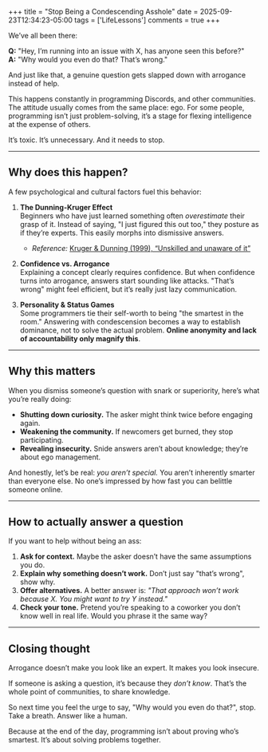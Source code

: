 +++
title = "Stop Being a Condescending Asshole"
date = 2025-09-23T12:34:23-05:00
tags = ['LifeLessons']
comments = true
+++


We’ve all been there:  

**Q:** "Hey, I’m running into an issue with X, has anyone seen this before?"  
**A:** "Why would you even do that? That’s wrong."  

And just like that, a genuine question gets slapped down with arrogance instead of help.  

This happens constantly in programming Discords, and other communities. The attitude usually comes from the same place: ego. For some people, programming isn’t just problem-solving, it’s a stage for flexing intelligence at the expense of others.  

It’s toxic. It’s unnecessary. And it needs to stop.  

---

## Why does this happen?

A few psychological and cultural factors fuel this behavior:  

1. **The Dunning-Kruger Effect**  
   Beginners who have just learned something often *overestimate* their grasp of it. Instead of saying, "I just figured this out too," they posture as if they’re experts. This easily morphs into dismissive answers.  
   - *Reference:* [Kruger & Dunning (1999), “Unskilled and unaware of it”](https://en.wikipedia.org/wiki/Dunning–Kruger_effect)

2. **Confidence vs. Arrogance**  
   Explaining a concept clearly requires confidence. But when confidence turns into arrogance, answers start sounding like attacks. "That’s wrong" might feel efficient, but it’s really just lazy communication.

3. **Personality & Status Games**  
   Some programmers tie their self-worth to being "the smartest in the room." Answering with condescension becomes a way to establish dominance, not to solve the actual problem. **Online anonymity and lack of accountability only magnify this**.

---

## Why this matters

When you dismiss someone’s question with snark or superiority, here’s what you’re really doing:  

- **Shutting down curiosity.** The asker might think twice before engaging again.  
- **Weakening the community.** If newcomers get burned, they stop participating.  
- **Revealing insecurity.** Snide answers aren’t about knowledge; they’re about ego management.  

And honestly, let’s be real: *you aren’t special.* You aren’t inherently smarter than everyone else. No one’s impressed by how fast you can belittle someone online.  

---

## How to actually answer a question

If you want to help without being an ass:  

1. **Ask for context.** Maybe the asker doesn’t have the same assumptions you do.  
2. **Explain why something doesn’t work.** Don’t just say "that’s wrong", show why.  
3. **Offer alternatives.** A better answer is: *"That approach won’t work because X. You might want to try Y instead."*  
4. **Check your tone.** Pretend you’re speaking to a coworker you don’t know well in real life. Would you phrase it the same way?

---

## Closing thought

Arrogance doesn’t make you look like an expert. It makes you look insecure.  

If someone is asking a question, it’s because they *don’t know*. That’s the whole point of communities, to share knowledge.  

So next time you feel the urge to say, "Why would you even do that?", stop. Take a breath. Answer like a human.  

Because at the end of the day, programming isn’t about proving who’s smartest. It’s about solving problems together.  
